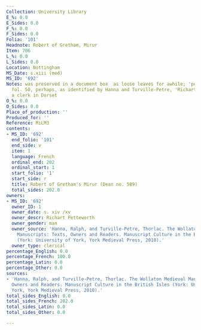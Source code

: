 ```yaml
---
Collection: University Library
E_%: 0.0
E_Sides: 0.0
F_%: 0.0
F_Sides: 0.0
Folia: '101'
Headnote: Robert of Gretham, Mirur
Item: 706
L_%: 0.0
L_Sides: 0.0
Location: Nottingham
MS_Date: s.xiii (med)
MS_ID: '692'
Notes: was preserved in a document box  as loose leaves for awhile; 'petteworth' on
  fol. 50, perhaps, as identified by Hanna and Turville-Petre, 'Richart Petteworth',
  a clerk in Dorset
O_%: 0.0
O_Sides: 0.0
Place_of_production: ''
Produced_for: ''
Reference: MiLM3
contents:
- MS_ID: '692'
  end_folio: '101'
  end_side: v
  item: 1
  language: French
  ordinal_end: 202
  ordinal_start: 1
  start_folio: '1'
  start_side: r
  title: Robert of Gretham's Mirur (Dean no. 589)
  total_sides: 202.0
owners:
- MS_ID: '692'
  owner_ID: 1
  owner_date: s. xiv /xv
  owner_descr: Richart Petteworth
  owner_gender: man
  owner_source: 'Hanna, Ralph, and Turville-Petre, Thorlac. The Wollaton Medieval
    Manuscripts: Texts, Owners and Readers. Manuscript Culture in the British Isles
    (York: University of York, York Medieval Press, 2010).'
  owner_type: clerical
percentage_English: 0.0
percentage_French: 100.0
percentage_Latin: 0.0
percentage_Other: 0.0
sources:
- 'Hanna, Ralph, and Turville-Petre, Thorlac. The Wollaton Medieval Manuscripts: Texts,
  Owners and Readers. Manuscript Culture in the British Isles (York: University of
  York, York Medieval Press, 2010).'
total_sides_English: 0.0
total_sides_French: 202.0
total_sides_Latin: 0.0
total_sides_Other: 0.0

---
```

